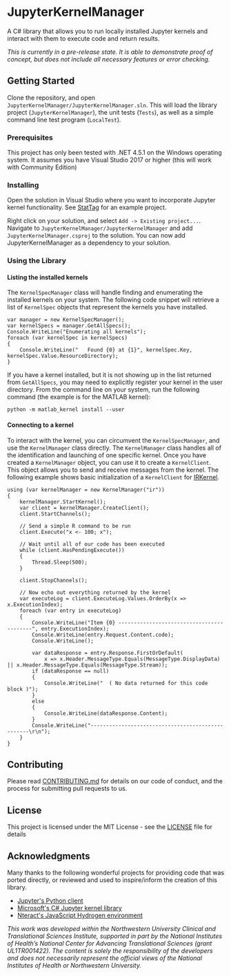 # JupyterKernelManager

A C# library that allows you to run locally installed Jupyter kernels and interact with them to execute code and return results.

_This is currently in a pre-release state.  It is able to demonstrate proof of concept, but does not include all necessary features or error checking._

## Getting Started

Clone the repository, and open `JupyterKernelManager/JupyterKernelManager.sln`.  This will load the library project (`JupyterKernelManager`), the unit tests (`Tests`), as well as a simple command line test program (`LocalTest`).


### Prerequisites

This project has only been tested with .NET 4.5.1 on the Windows operating system.  It assumes you have Visual Studio 2017 or higher (this will work with Community Edition)

### Installing

Open the solution in Visual Studio where you want to incorporate Jupyter kernel functionality.  See [StatTag](https://github.com/StatTag/StatTag) for an example project.

Right click on your solution, and select `Add -> Existing project...`.  Navigate to `JupyterKernelManager/JupyterKernelManager` and add `JupyterKernelManager.csproj` to the solution.  You can now add JupyterKernelManager as a dependency to your solution.


### Using the Library

#### Listing the installed kernels

The `KernelSpecManager` class will handle finding and enumerating the installed kernels on your system.  The following code snippet will retrieve a list of `KernelSpec` objects that represent the kernels you have installed.

```
var manager = new KernelSpecManager();
var kernelSpecs = manager.GetAllSpecs();
Console.WriteLine("Enumerating all kernels");
foreach (var kernelSpec in kernelSpecs)
{
	Console.WriteLine("   Found {0} at {1}", kernelSpec.Key, kernelSpec.Value.ResourceDirectory);
}
```

If you have a kernel installed, but it is not showing up in the list returned from `GetAllSpecs`, you may need to explicitly register your kernel in the user directory.  From the command line on your system, run the following command (the example is for the MATLAB kernel):

```
python -m matlab_kernel install --user
```

#### Connecting to a kernel
To interact with the kernel, you can circumvent the `KernelSpecManager`, and use the `KernelManager` class directly.  The `KernelManager` class handles all of the identification and launching of one specific kernel.  Once you have created a `KernelManager` object, you can use it to create a `KernelClient`.  This object allows you to send and receive messages from the kernel.  The following example shows basic initialization of a `KernelClient` for [IRKernel](https://github.com/IRkernel/IRkernel).

```
using (var kernelManager = new KernelManager("ir"))
{
	kernelManager.StartKernel();
	var client = kernelManager.CreateClient();
	client.StartChannels();

	// Send a simple R command to be run
	client.Execute("x <- 100; x");

	// Wait until all of our code has been executed
	while (client.HasPendingExecute())
	{
		Thread.Sleep(500);
	}

	client.StopChannels();

	// Now echo out everything returned by the kernel
	var executeLog = client.ExecuteLog.Values.OrderBy(x => x.ExecutionIndex);
	foreach (var entry in executeLog)
	{
		Console.WriteLine("Item {0} ------------------------------------------", entry.ExecutionIndex);
		Console.WriteLine(entry.Request.Content.code);
		Console.WriteLine();

		var dataResponse = entry.Response.FirstOrDefault(
			x => x.Header.MessageType.Equals(MessageType.DisplayData) || x.Header.MessageType.Equals(MessageType.Stream));
		if (dataResponse == null)
		{
			Console.WriteLine("  ( No data returned for this code block )");
		}
		else
		{
			Console.WriteLine(dataResponse.Content);
		}
		Console.WriteLine("--------------------------------------------------\r\n");
	}
}
```

## Contributing

Please read [CONTRIBUTING.md](CONTRIBUTING.md) for details on our code of conduct, and the process for submitting pull requests to us.

## License

This project is licensed under the MIT License - see the [LICENSE](LICENSE) file for details

## Acknowledgments

Many thanks to the following wonderful projects for providing code that was ported directly, or reviewed and used to inspire/inform the creation of this library.

* [Jupyter's Python client](https://github.com/jupyter/jupyter_client)
* [Microsoft's C# Jupyter kernel library](https://github.com/microsoft/jupyter-core)
* [Nteract's JavaScript Hydrogen environment](https://github.com/nteract/hydrogen)


_This work was developed within the Northwestern University Clinical and Translational Sciences Institute, supported in part by the National Institutes of Health’s National Center for Advancing Translational Sciences (grant UL1TR001422).  The content is solely the responsibility of the developers and does not necessarily represent the official views of the National Institutes of Health or Northwestern University._
